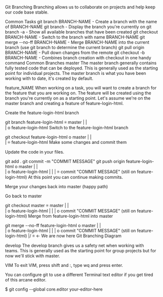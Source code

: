 Git Branching
Branching allows us to collaborate on projects and help keep our code base stable.

Common Tasks
git branch BRANCH-NAME - Create a branch with the name of BRANCH-NAME
git branch - Display the branch you're currently on
git branch -a - Show all available branches that have been created
git checkout BRANCH-NAME - Switch to the branch with name BRANCH-NAME
git merge --no-ff BRANCH-NAME - Merge BRANCH-NAME into the current branch (use git branch to determine the current branch)
git pull origin BRANCH-NAME - Pull down changes from the remote
git checkout -b BRANCH-NAME - Combines branch creation with checkout in one handy command
Common Branches
master
The master branch generally contains fully tested code that can be deployed. This is generally used as the starting point for individual projects. The master branch is what you have been working with to date, it's created by default.

feature_NAME
When working on a task, you will want to create a branch for the feature that you are working on. The feature will be created using the branch you're currently on as a starting point. Let's assume we're on the master branch and creating a feature of feature-login-html.

Create the feature-login-html branch

git branch feature-login-html
⍟ master
|
|\
| o feature-login-html
Switch to the feature-login-html branch

git checkout feature-login-html
o master
|
|\
| ⍟ feature-login-html
Make some changes and commit them

Update the code in your files.

git add .
git commit -m "COMMIT MESSAGE"
git push origin feature-login-html
o master
|
|\
| o feature-login-html
| |
| ⍟ commit "COMMIT MESSAGE" (still on feature-login-html)
At this point you can continue making commits.

Merge your changes back into master (happy path)

Go back to master

git checkout master
⍟ master
|
|\
| o feature-login-html
| |
| o commit "COMMIT MESSAGE" (still on feature-login-html)
Merge from feature-login-html into master

git merge --no-ff feature-login-html
o master
|
|\
| o feature-login-html
| |
| o commit "COMMIT MESSAGE" (still on feature-login-html)
|/
⍟ <- We are now here
Git Branching Diagram

develop
The develop branch gives us a safety net when working with teams. This is generally used as the starting point for group projects but for now we'll stick with master.

VIM
To exit VIM, press shift and :, type wq and press enter.

You can configure git to use a different Terminal text editor if you get tired of this arcane editor.

$ git config --global core.editor your-editor-here

